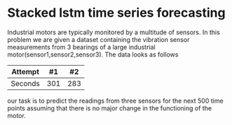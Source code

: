 # Stacked lstm time series forecasting

Industrial motors are typically monitored by a multitude of sensors. In this problem we are given a dataset containing the vibration sensor measurements from 3 bearings of a large industrial motor(sensor1,sensor2,sensor3). The data looks as follows


| Attempt | #1  | #2  |
| :-----: | :-: | :-: |
| Seconds | 301 | 283 |

our task is to predict the readings from three sensors for the next 500 time points assuming that there is no major change in the functioning of the motor.
